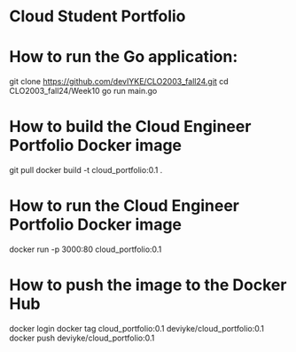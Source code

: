 ﻿# Cloud Student Portfolio


# How to run the Go application:
git clone https://github.com/devIYKE/CLO2003_fall24.git
cd CLO2003_fall24/Week10
go run main.go


# How to build the Cloud Engineer Portfolio Docker image
git pull
docker build -t cloud_portfolio:0.1 .


# How to run the Cloud Engineer Portfolio Docker image
docker run -p 3000:80 cloud_portfolio:0.1


# How to push the image to the Docker Hub
docker login
docker tag cloud_portfolio:0.1 deviyke/cloud_portfolio:0.1
docker push deviyke/cloud_portfolio:0.1
